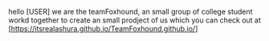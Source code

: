 hello [USER] we are the teamFoxhound, an small group of college student workd together to create an small prodject of us which you can check out at 
[https://itsrealashura.github.io/TeamFoxhound.github.io/]
